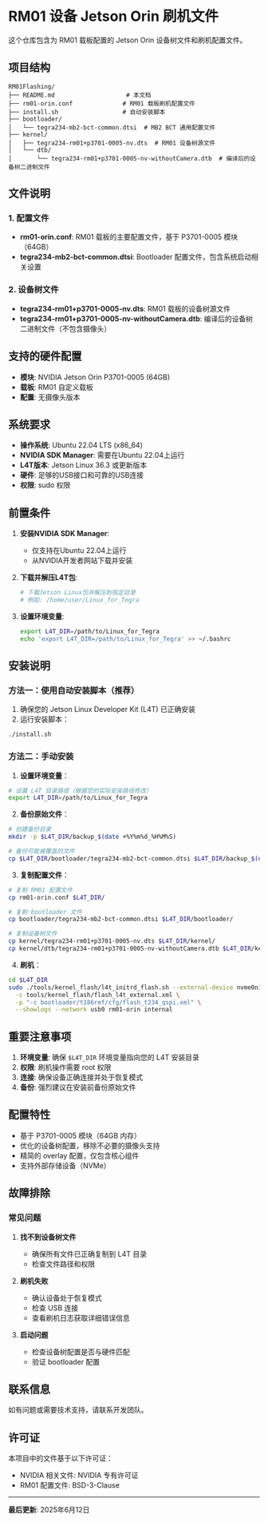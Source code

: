 # RM01 设备 Jetson Orin 刷机文件

这个仓库包含为 RM01 载板配置的 Jetson Orin 设备树文件和刷机配置文件。

## 项目结构

```
RM01Flashing/
├── README.md                    # 本文档
├── rm01-orin.conf              # RM01 载板刷机配置文件
├── install.sh                  # 自动安装脚本
├── bootloader/
│   └── tegra234-mb2-bct-common.dtsi  # MB2 BCT 通用配置文件
├── kernel/
│   ├── tegra234-rm01+p3701-0005-nv.dts  # RM01 设备树源文件
│   └── dtb/
│       └── tegra234-rm01+p3701-0005-nv-withoutCamera.dtb  # 编译后的设备树二进制文件
```

## 文件说明

### 1. 配置文件
- **rm01-orin.conf**: RM01 载板的主要配置文件，基于 P3701-0005 模块（64GB）
- **tegra234-mb2-bct-common.dtsi**: Bootloader 配置文件，包含系统启动相关设置

### 2. 设备树文件
- **tegra234-rm01+p3701-0005-nv.dts**: RM01 载板的设备树源文件
- **tegra234-rm01+p3701-0005-nv-withoutCamera.dtb**: 编译后的设备树二进制文件（不包含摄像头）

## 支持的硬件配置

- **模块**: NVIDIA Jetson Orin P3701-0005 (64GB)
- **载板**: RM01 自定义载板
- **配置**: 无摄像头版本

## 系统要求

- **操作系统**: Ubuntu 22.04 LTS (x86_64)
- **NVIDIA SDK Manager**: 需要在Ubuntu 22.04上运行
- **L4T版本**: Jetson Linux 36.3 或更新版本
- **硬件**: 足够的USB接口和可靠的USB连接
- **权限**: sudo 权限

## 前置条件

1. **安装NVIDIA SDK Manager**:
   - 仅支持在Ubuntu 22.04上运行
   - 从NVIDIA开发者网站下载并安装

2. **下载并解压L4T包**:
   ```bash
   # 下载Jetson Linux包并解压到指定目录
   # 例如: /home/user/Linux_for_Tegra
   ```

3. **设置环境变量**:
   ```bash
   export L4T_DIR=/path/to/Linux_for_Tegra
   echo 'export L4T_DIR=/path/to/Linux_for_Tegra' >> ~/.bashrc
   ```

## 安装说明

### 方法一：使用自动安装脚本（推荐）

1. 确保您的 Jetson Linux Developer Kit (L4T) 已正确安装
2. 运行安装脚本：
```bash
./install.sh
```

### 方法二：手动安装

1. **设置环境变量**：
```bash
# 设置 L4T 目录路径（根据您的实际安装路径修改）
export L4T_DIR=/path/to/Linux_for_Tegra
```

2. **备份原始文件**：
```bash
# 创建备份目录
mkdir -p $L4T_DIR/backup_$(date +%Y%m%d_%H%M%S)

# 备份可能被覆盖的文件
cp $L4T_DIR/bootloader/tegra234-mb2-bct-common.dtsi $L4T_DIR/backup_$(date +%Y%m%d_%H%M%S)/ 2>/dev/null || true
```

3. **复制配置文件**：
```bash
# 复制 RM01 配置文件
cp rm01-orin.conf $L4T_DIR/

# 复制 bootloader 文件
cp bootloader/tegra234-mb2-bct-common.dtsi $L4T_DIR/bootloader/

# 复制设备树文件
cp kernel/tegra234-rm01+p3701-0005-nv.dts $L4T_DIR/kernel/
cp kernel/dtb/tegra234-rm01+p3701-0005-nv-withoutCamera.dtb $L4T_DIR/kernel/dtb/
```

4. **刷机**：
```bash
cd $L4T_DIR
sudo ./tools/kernel_flash/l4t_initrd_flash.sh --external-device nvme0n1p1 \
  -c tools/kernel_flash/flash_l4t_external.xml \
  -p "-c bootloader/t186ref/cfg/flash_t234_qspi.xml" \
  --showlogs --network usb0 rm01-orin internal
```

## 重要注意事项

1. **环境变量**: 确保 `$L4T_DIR` 环境变量指向您的 L4T 安装目录
2. **权限**: 刷机操作需要 root 权限
3. **连接**: 确保设备正确连接并处于恢复模式
4. **备份**: 强烈建议在安装前备份原始文件

## 配置特性

- 基于 P3701-0005 模块（64GB 内存）
- 优化的设备树配置，移除不必要的摄像头支持
- 精简的 overlay 配置，仅包含核心组件
- 支持外部存储设备（NVMe）

## 故障排除

### 常见问题

1. **找不到设备树文件**
   - 确保所有文件已正确复制到 L4T 目录
   - 检查文件路径和权限

2. **刷机失败**
   - 确认设备处于恢复模式
   - 检查 USB 连接
   - 查看刷机日志获取详细错误信息

3. **启动问题**
   - 检查设备树配置是否与硬件匹配
   - 验证 bootloader 配置

## 联系信息

如有问题或需要技术支持，请联系开发团队。

## 许可证

本项目中的文件基于以下许可证：
- NVIDIA 相关文件: NVIDIA 专有许可证
- RM01 配置文件: BSD-3-Clause

---

**最后更新**: 2025年6月12日